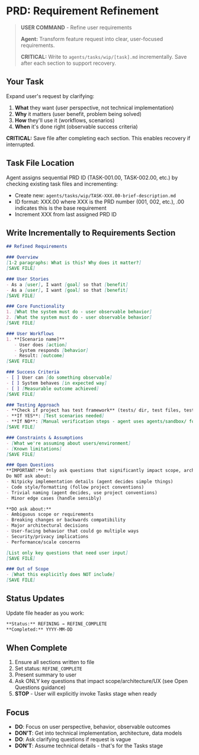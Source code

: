 # PRD: Requirement Refinement

> **USER COMMAND** - Refine user requirements
> 
> **Agent:** Transform feature request into clear, user-focused requirements.
>
> **CRITICAL:** Write to `agents/tasks/wip/[task].md` incrementally. Save after each section to support recovery.

## Your Task

Expand user's request by clarifying:
1. **What** they want (user perspective, not technical implementation)
2. **Why** it matters (user benefit, problem being solved)
3. **How** they'll use it (workflows, scenarios)
4. **When** it's done right (observable success criteria)

**CRITICAL:** Save file after completing each section. This enables recovery if interrupted.

## Task File Location

Agent assigns sequential PRD ID (TASK-001.00, TASK-002.00, etc.) by checking existing task files and incrementing:
- Create new: `agents/tasks/wip/TASK-XXX.00-brief-description.md`
- ID format: XXX.00 where XXX is the PRD number (001, 002, etc.), .00 indicates this is the base requirement
- Increment XXX from last assigned PRD ID

## Write Incrementally to Requirements Section

```markdown
## Refined Requirements

### Overview
[1-2 paragraphs: What is this? Why does it matter?]
[SAVE FILE]

### User Stories
- As a [user], I want [goal] so that [benefit]
- As a [user], I want [goal] so that [benefit]
[SAVE FILE]

### Core Functionality
1. [What the system must do - user observable behavior]
2. [What the system must do - user observable behavior]
[SAVE FILE]

### User Workflows
1. **[Scenario name]**
   - User does [action]
   - System responds [behavior]
   - Result: [outcome]
[SAVE FILE]

### Success Criteria
- [ ] User can [do something observable]
- [ ] System behaves [in expected way]
- [ ] [Measurable outcome achieved]
[SAVE FILE]

### Testing Approach
- **Check if project has test framework** (tests/ dir, test files, test deps)
- **If YES**: [Test scenarios needed]
- **If NO**: [Manual verification steps - agent uses agents/sandbox/ for testing, removes all artifacts after]
[SAVE FILE]

### Constraints & Assumptions
- [What we're assuming about users/environment]
- [Known limitations]
[SAVE FILE]

### Open Questions
**IMPORTANT:** Only ask questions that significantly impact scope, architecture, or user experience.
Do NOT ask about:
- Nitpicky implementation details (agent decides simple things)
- Code style/formatting (follow project conventions)
- Trivial naming (agent decides, use project conventions)
- Minor edge cases (handle sensibly)

**DO ask about:**
- Ambiguous scope or requirements
- Breaking changes or backwards compatibility
- Major architectural decisions
- User-facing behavior that could go multiple ways
- Security/privacy implications
- Performance/scale concerns

[List only key questions that need user input]
[SAVE FILE]

### Out of Scope
- [What this explicitly does NOT include]
[SAVE FILE]
```

## Status Updates

Update file header as you work:
```markdown
**Status:** REFINING → REFINE_COMPLETE
**Completed:** YYYY-MM-DD
```

## When Complete

1. Ensure all sections written to file
2. Set status: `REFINE_COMPLETE`
3. Present summary to user
4. Ask ONLY key questions that impact scope/architecture/UX (see Open Questions guidance)
5. **STOP** - User will explicitly invoke Tasks stage when ready

## Focus

- **DO**: Focus on user perspective, behavior, observable outcomes
- **DON'T**: Get into technical implementation, architecture, data models
- **DO**: Ask clarifying questions if request is vague
- **DON'T**: Assume technical details - that's for the Tasks stage
